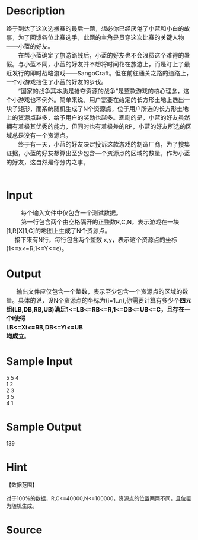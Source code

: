 
# Description

<div class="content"><div style="line-height: 150%"><span style="font-size: medium"><span style="line-height: 150%">终于到达了这次选拔赛的最后一题，想必你已经厌倦了小蓝和小白的故事，为了回馈各位比赛选手，此题的主角是贯穿这次比赛的关键人物——小蓝的好友。</span></span></div>
<div style="text-indent: 24pt; line-height: 150%"><span style="font-size: medium"><span style="line-height: 150%">在帮小蓝确定了旅游路线后，小蓝的好友也不会浪费这个难得的暑假。与小蓝不同，小蓝的好友并不想将时间花在旅游上，而是盯上了最近发行的即时战略游戏——</span><span style="line-height: 150%">SangoCraft</span><span style="line-height: 150%">。但在前往通关之路的道路上，一个小游戏挡住了小蓝的好友的步伐。</span></span></div>
<div style="text-indent: 24pt; line-height: 150%"><span style="font-size: medium"><span style="line-height: 150%">“国家的战争其本质是抢夺资源的战争”是整款游戏的核心理念，这个小游戏也不例外。简单来说，用户需要在给定的长方形土地上选出一块子矩形，而系统随机生成了</span><span style="line-height: 150%">N</span><span style="line-height: 150%">个资源点，位于用户所选的长方形土地上的资源点越多，给予用户的奖励也越多。悲剧的是，小蓝的好友虽然拥有着极其优秀的能力，但同时也有着极差的</span><span style="line-height: 150%">RP</span><span style="line-height: 150%">，小蓝的好友所选的区域总是没有一个资源点。</span></span></div>
<div style="text-indent: 24pt; line-height: 150%"><span style="font-size: medium"><span style="line-height: 150%">终于有一天，小蓝的好友决定投诉这款游戏的制造厂商，为了搜集证据，小蓝的好友想算出至少包含一个资源点的区域的数量。作为小蓝的好友，这自然是你分内之事。</span></span></div>
<div style="line-height: 150%"><span style="font-size: medium"> </span></div></div>

# Input

<div class="content"><div style="text-indent: 26.25pt; line-height: 150%"><span style="font-size: medium"> <span style="line-height: 150%">每个输入文件中仅包含一个测试数据。</span></span></div>
<div style="text-indent: 30pt; line-height: 150%"><span style="font-size: medium"><span style="line-height: 150%">第一行包含两个由空格隔开的正整数</span><span style="line-height: 150%">R,C,N</span><span style="line-height: 150%">，表示游戏在一块</span><span style="line-height: 150%">[1,R]X[1,C]</span><span style="line-height: 150%">的地图上生成了</span><span style="line-height: 150%">N</span><span style="line-height: 150%">个资源点。</span></span></div>
<div style="line-height: 150%"><span style="font-size: medium"><span style="line-height: 150%">     </span><span style="line-height: 150%">接下来有</span><span style="line-height: 150%">N</span><span style="line-height: 150%">行，每行包含两个整数</span><span style="line-height: 150%"> x,y</span><span style="line-height: 150%">，表示这个资源点的坐标</span></span></div>
<div style="line-height: 150%"><span style="font-size: medium"><span style="line-height: 150%">(1&lt;=x&lt;=R,1&lt;=Y&lt;=c)</span><span style="line-height: 150%">。</span></span></div></div>

# Output

<div class="content"><div style="line-height: 150%"><span style="font-size: medium">      <span style="line-height: 150%">输出文件应仅包含一个整数，表示至少包含一个资源点的区域的数量。具体的说，设</span><span style="line-height: 150%">N</span><span style="line-height: 150%">个资源点的坐标为</span><span style="line-height: 150%">(i=1..n),</span><span style="line-height: 150%">你需要计算有多少个<b>四元组</b></span><b><span style="line-height: 150%">(LB,DB,RB,UB)</span></b><b><span style="line-height: 150%">满足</span></b><b><span style="line-height: 150%">1&lt;=LB&lt;=RB&lt;=R,1&lt;=DB&lt;=UB&lt;=C</span></b><b><span style="line-height: 150%">，且存在一个</span></b><b><span style="line-height: 150%">i</span></b><b><span style="line-height: 150%">使得</span></b></span></div>
<div style="line-height: 150%"><span style="font-size: medium"><b><span style="line-height: 150%">LB&lt;=Xi&lt;=RB,DB&lt;=Yi&lt;=UB</span></b></span></div>
<div style="line-height: 150%"><span style="font-size: medium"><b><span style="line-height: 150%">均成立</span></b><span style="line-height: 150%">。</span></span></div></div>

# Sample Input

<div class="content"><span class="sampledata">      5 5 4<br/>
     1 2<br/>
     2 3<br/>
     3 5<br/>
     4 1<br/>
</span></div>

# Sample Output

<div class="content"><span class="sampledata">139<br/>
</span></div>

# Hint

<div class="content"><p></p><p>【数据范围】<br/><br/>
对于100%的数据，R,C&lt;=40000,N&lt;=100000，资源点的位置两两不同，且位置为随机生成。</p><p></p></div>

# Source

<div class="content"><p><a href="problemset.php?search="></a></p></div>

